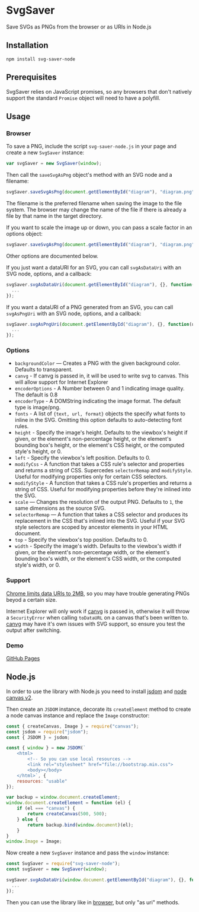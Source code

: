 # SvgSaver

Save SVGs as PNGs from the browser or as URIs in Node.js

## Installation

```
npm install svg-saver-node
```

## Prerequisites

SvgSaver relies on JavaScript promises, so any browsers that don't natively support the standard `Promise` object will need to have a polyfill.

## Usage

### Browser

To save a PNG, include the script `svg-saver-node.js` in your page and create a new `SvgSaver` instance:

```javascript
var svgSaver = new SvgSaver(window);
```

Then call the `saveSvgAsPng` object's method with an SVG node and a filename:

```javascript
svgSaver.saveSvgAsPng(document.getElementById("diagram"), "diagram.png");
```

The filename is the preferred filename when saving the image to the file system. The browser may change the name of the file if there is already a file by that name in the target directory.

If you want to scale the image up or down, you can pass a scale factor in an options object:

```javascript
svgSaver.saveSvgAsPng(document.getElementById("diagram"), "diagram.png", {scale: 0.5});
```

Other options are documented below.

If you just want a dataURI for an SVG, you can call `svgAsDataUri` with an SVG node, options, and a callback:

```javascript
svgSaver.svgAsDataUri(document.getElementById("diagram"), {}, function(uri) {
  ...
});
```

If you want a dataURI of a PNG generated from an SVG, you can call `svgAsPngUri` with an SVG node, options, and a callback:

```javascript
svgSaver.svgAsPngUri(document.getElementById("diagram"), {}, function(uri) {
  ...
});
```

### Options

- `backgroundColor` — Creates a PNG with the given background color. Defaults to transparent.
- `canvg` - If canvg is passed in, it will be used to write svg to canvas. This will allow support for Internet Explorer
- `encoderOptions` - A Number between 0 and 1 indicating image quality. The default is 0.8
- `encoderType` - A DOMString indicating the image format. The default type is image/png.
- `fonts` - A list of `{text, url, format}` objects the specify what fonts to inline in the SVG. Omitting this option defaults to auto-detecting font rules.
- `height` - Specify the image's height. Defaults to the viewbox's height if given, or the element's non-percentage height, or the element's bounding box's height, or the element's CSS height, or the computed style's height, or 0.
- `left` - Specify the viewbox's left position. Defaults to 0.
- `modifyCss` - A function that takes a CSS rule's selector and properties and returns a string of CSS. Supercedes `selectorRemap` and `modifyStyle`. Useful for modifying properties only for certain CSS selectors.
- `modifyStyle` - A function that takes a CSS rule's properties and returns a string of CSS. Useful for modifying properties before they're inlined into the SVG.
- `scale` — Changes the resolution of the output PNG. Defaults to `1`, the same dimensions as the source SVG.
- `selectorRemap` — A function that takes a CSS selector and produces its replacement in the CSS that's inlined into the SVG. Useful if your SVG style selectors are scoped by ancestor elements in your HTML document.
- `top` - Specify the viewbox's top position. Defaults to 0.
- `width` - Specify the image's width. Defaults to the viewbox's width if given, or the element's non-percentage width, or the element's bounding box's width, or the element's CSS width, or the computed style's width, or 0.

### Support

[Chrome limits data URIs to 2MB](http://stackoverflow.com/questions/695151/data-protocol-url-size-limitations/41755526#41755526), so you may have trouble generating PNGs beyod a certain size.

Internet Explorer will only work if [canvg](https://github.com/canvg/canvg) is passed in, otherwise it will throw a `SecurityError` when calling `toDataURL` on a canvas that's been written to. [canvg](https://github.com/canvg/canvg) may have it's own issues with SVG support, so ensure you test the output after switching.

### Demo

[GitHub Pages](https://ustimov.github.io/SvgSaver/)

## Node.js

In order to use the library with Node.js you need to install [jsdom](https://github.com/jsdom/jsdom) and [node canvas v2](https://github.com/Automattic/node-canvas).

Then create an `JSDOM` instance, decorate its `createElement` method to create a node canvas instance and replace the `Image` constructor:


```javascript
const { createCanvas, Image } = require("canvas");
const jsdom = require("jsdom");
const { JSDOM } = jsdom;

const { window } = new JSDOM(`
    <html>
        <!-- So you can use local resources -->
        <link rel="stylesheet" href="file://bootstrap.min.css">
        <body></body>
    </html>`, {
    resources: "usable"
});

var backup = window.document.createElement;
window.document.createElement = function (el) {
    if (el === "canvas") {
        return createCanvas(500, 500);
    } else {
        return backup.bind(window.document)(el);
    }
}
window.Image = Image;
```

Now create a new `SvgSaver` instance and pass the `window` instance:

```javascript
const SvgSaver = require("svg-saver-node");
const svgSaver = new SvgSaver(window);

svgSaver.svgAsDataUri(window.document.getElementById("diagram"), {}, function(uri) {
  ...
});
```

Then you can use the library like in [browser](#browser), but only "as uri" methods.
